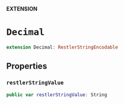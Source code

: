 **EXTENSION**

# `Decimal`
```swift
extension Decimal: RestlerStringEncodable
```

## Properties
### `restlerStringValue`

```swift
public var restlerStringValue: String
```
